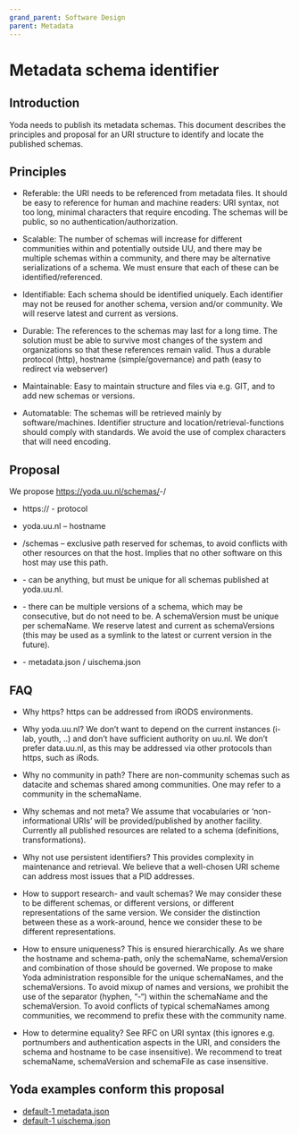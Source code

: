 ```yaml
---
grand_parent: Software Design
parent: Metadata
---
```

# Metadata schema identifier

## Introduction

Yoda  needs to publish its metadata schemas. This document describes the principles and proposal for an URI structure to identify and locate the published schemas.

## Principles

* Referable: the URI needs to be referenced from metadata files. It should be easy to reference for human and machine readers: URI syntax, not too long, minimal characters that require encoding. The schemas will be public, so no authentication/authorization.

* Scalable: The number of schemas will increase for different communities within and potentially outside UU, and there may be multiple schemas within a community, and there may be alternative serializations of a schema. We must ensure that each of these can be identified/referenced.

* Identifiable: Each schema should be identified uniquely. Each identifier may not be reused for another schema, version and/or community. We will reserve latest and current as versions.

* Durable: The references to the schemas may last for a long time. The solution must be able to survive most changes of the system and organizations so that these references remain valid. Thus a durable protocol (http), hostname (simple/governance) and path (easy to redirect via webserver)

* Maintainable: Easy to maintain structure and files via e.g. GIT, and to add new schemas or versions.

* Automatable: The schemas will be retrieved mainly by software/machines. Identifier structure and location/retrieval-functions should comply with standards. We avoid the use of complex characters that will need encoding.

## Proposal

We propose https://yoda.uu.nl/schemas/<schemaName>-<schemaVersion>/<schemaFile>

* https:// - protocol

* yoda.uu.nl – hostname

* /schemas – exclusive path reserved for schemas, to avoid conflicts with other resources on that the host. Implies that no other software on this host may use this path.

* <schemaName> - can be anything, but must be unique for all schemas published at yoda.uu.nl.

* <schemaVersion> - there can be multiple versions of a schema, which may be consecutive, but do not need to be. A schemaVersion must be unique per schemaName. We reserve latest and current as schemaVersions (this may be used as a symlink to the latest or current version in the future).

* <schemaFile> - metadata.json / uischema.json

## FAQ

* Why https? https can be addressed from iRODS environments.

* Why yoda.uu.nl? We don’t want to depend on the current instances (i-lab, youth, ..) and don’t have sufficient authority on uu.nl. We don’t prefer data.uu.nl, as this may be addressed via other protocols than https, such as iRods.

* Why no community in path? There are non-community schemas such as datacite and schemas shared among communities. One may refer to a community in the schemaName.

* Why schemas and not meta? We assume that vocabularies or ‘non-informational URIs’ will be provided/published by another facility. Currently all published resources are related to a schema (definitions, transformations).

* Why not use persistent identifiers? This provides complexity in maintenance and retrieval. We believe that a well-chosen URI scheme can address most issues that a PID addresses.

* How to support research- and vault schemas? We may consider these to be different schemas, or different versions, or different representations of the same version. We consider the distinction between these as a work-around, hence we consider these to be different representations.

* How to ensure uniqueness? This is ensured hierarchically. As we share the hostname and schema-path, only the schemaName, schemaVersion and combination of those should be governed. We propose to make Yoda administration responsible for the unique schemaNames, and the schemaVersions. To avoid mixup of names and versions, we prohibit the use of the separator (hyphen, “-“) within the schemaName and the schemaVersion. To avoid conflicts of typical schemaNames among communities, we recommend to prefix these with the community name.

* How to determine equality? See RFC on URI syntax (this ignores e.g. portnumbers and authentication aspects in the URI, and considers the schema and hostname to be case insensitive). We recommend to treat schemaName, schemaVersion and schemaFile as case insensitive.

## Yoda examples conform this proposal
* [default-1 metadata.json](https://yoda.uu.nl/schemas/default-1/metadata.json)
* [default-1 uischema.json](https://yoda.uu.nl/schemas/default-0/uischema.json)
